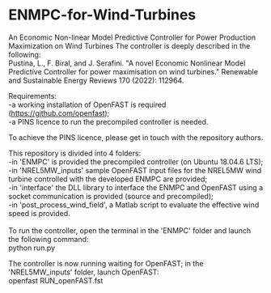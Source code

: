 # ENMPC-for-Wind-Turbines
An Economic Non-linear Model Predictive Controller for Power Production Maximization on Wind Turbines
The controller is deeply described in the following:<br />
Pustina, L., F. Biral, and J. Serafini. "A novel Economic Nonlinear Model Predictive Controller for power maximisation on wind turbines." Renewable and Sustainable Energy Reviews 170 (2022): 112964.<br />

Requirements:<br />
  -a working installation of OpenFAST is required (https://github.com/openfast);<br />
  -a PINS licence to run the precompiled controller is needed.<br />

To achieve the PINS licence, please get in touch with the repository authors.<br />

This repository is divided into 4 folders:<br />
  -in 'ENMPC' is provided the precompiled controller (on Ubuntu 18.04.6 LTS);<br />
  -in 'NREL5MW_inputs' sample OpenFAST input files for the NREL5MW wind turbine controlled with the developed ENMPC are provided;<br />
  -in 'interface' the DLL library to interface the ENMPC and OpenFAST using a socket communication is provided (source and precompiled);<br />
  -in 'post_process_wind_field', a Matlab script to evaluate the effective wind speed is provided.<br />
 <br />
To run the controller, open the terminal in the 'ENMPC' folder and launch the following command:<br />
  python run.py<br />

The controller is now running waiting for OpenFAST; in the 'NREL5MW_inputs' folder, launch OpenFAST:<br />
  openfast RUN_openFAST.fst<br />
